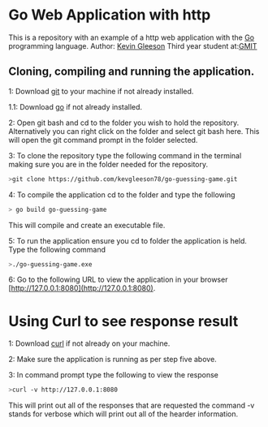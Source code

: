 # Go Web Application with http

This is a repository with an example of a http web application with the [Go](https://golang.org/) programming language.
Author: [Kevin Gleeson](https://github.com/kevgleeson78)
Third year student at:[GMIT](http://gmit.ie) 

## Cloning, compiling and running the application.

1: Download [git](https://git-scm.com/downloads) to your machine if not already installed.

1.1: Download [go](https://golang.org/dl/) if not already installed.

2: Open git bash and cd to the folder you wish to hold the repository.
Alternatively you can right click on the folder and select git bash here.
This will open the git command prompt in the folder selected.
 
 3: To clone the repository type the following command in the terminal making sure you are in the folder needed for the repository.
```bash
>git clone https://github.com/kevgleeson78/go-guessing-game.git
```
4: To compile the application cd to the folder and type the following 
```bash
> go build go-guessing-game
```
This will compile and create an executable file.

5: To run the application ensure you cd to folder the application is held.
Type the following command
```bash
>./go-guessing-game.exe
```
6: Go to the following URL to view the application in your browser
[http://127.0.0.1:8080](http://127.0.0.1:8080).

# Using Curl to see response result

1: Download [curl](https://curl.haxx.se/download.html) if not already on your machine.

2: Make sure the application is running as per step five above.

3: In command prompt type the following to view the response
```bash
>curl -v http://127.0.0.1:8080
```
This will print out all of the responses that are requested the command -v stands for verbose which will print out all of the hearder information.


